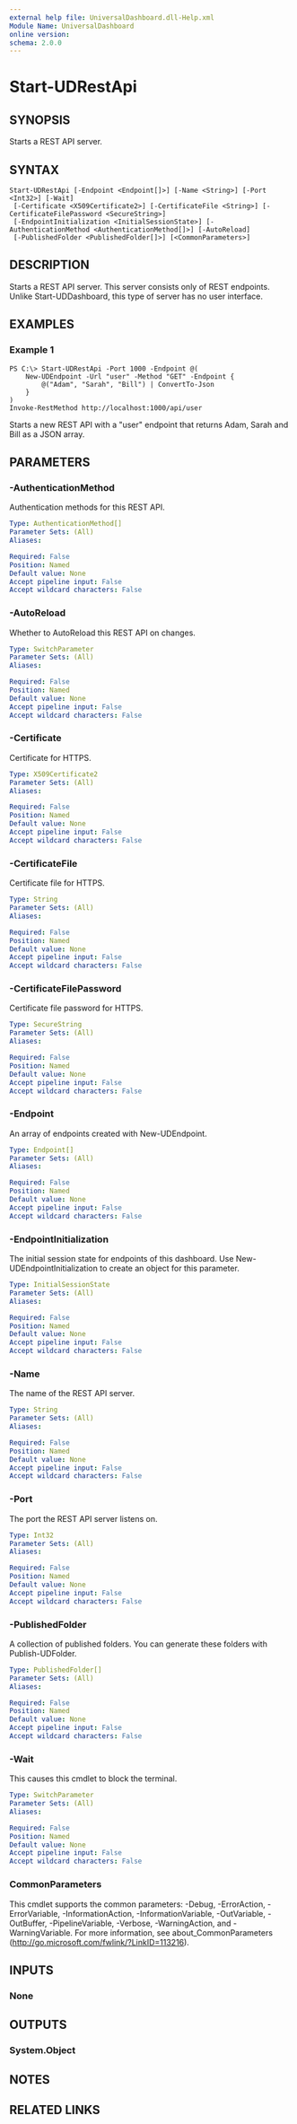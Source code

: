 ```yaml
---
external help file: UniversalDashboard.dll-Help.xml
Module Name: UniversalDashboard
online version:
schema: 2.0.0
---
```


# Start-UDRestApi

## SYNOPSIS
Starts a REST API server.

## SYNTAX

```
Start-UDRestApi [-Endpoint <Endpoint[]>] [-Name <String>] [-Port <Int32>] [-Wait]
 [-Certificate <X509Certificate2>] [-CertificateFile <String>] [-CertificateFilePassword <SecureString>]
 [-EndpointInitialization <InitialSessionState>] [-AuthenticationMethod <AuthenticationMethod[]>] [-AutoReload]
 [-PublishedFolder <PublishedFolder[]>] [<CommonParameters>]
```

## DESCRIPTION
Starts a REST API server. This server consists only of REST endpoints. Unlike Start-UDDashboard, this type of server has no user interface. 

## EXAMPLES

### Example 1
```
PS C:\> Start-UDRestApi -Port 1000 -Endpoint @(
	New-UDEndpoint -Url "user" -Method "GET" -Endpoint {
		@("Adam", "Sarah", "Bill") | ConvertTo-Json
	}
)
Invoke-RestMethod http://localhost:1000/api/user
```

Starts a new REST API with a "user" endpoint that returns Adam, Sarah and Bill as a JSON array.

## PARAMETERS

### -AuthenticationMethod
Authentication methods for this REST API. 

```yaml
Type: AuthenticationMethod[]
Parameter Sets: (All)
Aliases:

Required: False
Position: Named
Default value: None
Accept pipeline input: False
Accept wildcard characters: False
```

### -AutoReload
Whether to AutoReload this REST API on changes. 

```yaml
Type: SwitchParameter
Parameter Sets: (All)
Aliases:

Required: False
Position: Named
Default value: None
Accept pipeline input: False
Accept wildcard characters: False
```

### -Certificate
Certificate for HTTPS. 

```yaml
Type: X509Certificate2
Parameter Sets: (All)
Aliases:

Required: False
Position: Named
Default value: None
Accept pipeline input: False
Accept wildcard characters: False
```

### -CertificateFile
Certificate file for HTTPS.

```yaml
Type: String
Parameter Sets: (All)
Aliases:

Required: False
Position: Named
Default value: None
Accept pipeline input: False
Accept wildcard characters: False
```

### -CertificateFilePassword
Certificate file password for HTTPS.

```yaml
Type: SecureString
Parameter Sets: (All)
Aliases:

Required: False
Position: Named
Default value: None
Accept pipeline input: False
Accept wildcard characters: False
```

### -Endpoint
An array of endpoints created with New-UDEndpoint. 

```yaml
Type: Endpoint[]
Parameter Sets: (All)
Aliases:

Required: False
Position: Named
Default value: None
Accept pipeline input: False
Accept wildcard characters: False
```

### -EndpointInitialization
The initial session state for endpoints of this dashboard. Use New-UDEndpointInitialization to create an object for this parameter.

```yaml
Type: InitialSessionState
Parameter Sets: (All)
Aliases:

Required: False
Position: Named
Default value: None
Accept pipeline input: False
Accept wildcard characters: False
```

### -Name
The name of the REST API server.

```yaml
Type: String
Parameter Sets: (All)
Aliases:

Required: False
Position: Named
Default value: None
Accept pipeline input: False
Accept wildcard characters: False
```

### -Port
The port the REST API server listens on. 

```yaml
Type: Int32
Parameter Sets: (All)
Aliases:

Required: False
Position: Named
Default value: None
Accept pipeline input: False
Accept wildcard characters: False
```

### -PublishedFolder
A collection of published folders. You can generate these folders with Publish-UDFolder.

```yaml
Type: PublishedFolder[]
Parameter Sets: (All)
Aliases:

Required: False
Position: Named
Default value: None
Accept pipeline input: False
Accept wildcard characters: False
```

### -Wait
This causes this cmdlet to block the terminal.

```yaml
Type: SwitchParameter
Parameter Sets: (All)
Aliases:

Required: False
Position: Named
Default value: None
Accept pipeline input: False
Accept wildcard characters: False
```

### CommonParameters
This cmdlet supports the common parameters: -Debug, -ErrorAction, -ErrorVariable, -InformationAction, -InformationVariable, -OutVariable, -OutBuffer, -PipelineVariable, -Verbose, -WarningAction, and -WarningVariable. For more information, see about_CommonParameters (http://go.microsoft.com/fwlink/?LinkID=113216).

## INPUTS

### None

## OUTPUTS

### System.Object

## NOTES

## RELATED LINKS
